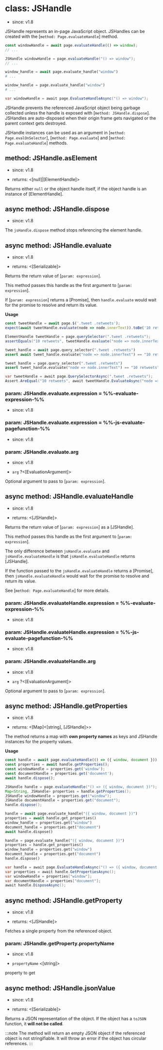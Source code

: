 # class: JSHandle
* since: v1.8

JSHandle represents an in-page JavaScript object. JSHandles can be created with the [`method: Page.evaluateHandle`]
method.

```js
const windowHandle = await page.evaluateHandle(() => window);
// ...
```

```java
JSHandle windowHandle = page.evaluateHandle("() => window");
// ...
```

```python async
window_handle = await page.evaluate_handle("window")
# ...
```

```python sync
window_handle = page.evaluate_handle("window")
# ...
```

```csharp
var windowHandle = await page.EvaluateHandleAsync("() => window");
```

JSHandle prevents the referenced JavaScript object being garbage collected unless the handle is exposed with
[`method: JSHandle.dispose`]. JSHandles are auto-disposed when their origin frame gets navigated or the parent context
gets destroyed.

JSHandle instances can be used as an argument in [`method: Page.evalOnSelector`], [`method: Page.evaluate`] and
[`method: Page.evaluateHandle`] methods.

## method: JSHandle.asElement
* since: v1.8
- returns: <[null]|[ElementHandle]>

Returns either `null` or the object handle itself, if the object handle is an instance of [ElementHandle].

## async method: JSHandle.dispose
* since: v1.8

The `jsHandle.dispose` method stops referencing the element handle.

## async method: JSHandle.evaluate
* since: v1.8
- returns: <[Serializable]>

Returns the return value of [`param: expression`].

This method passes this handle as the first argument to [`param: expression`].

If [`param: expression`] returns a [Promise], then `handle.evaluate` would wait for the promise to resolve and return
its value.

**Usage**

```js
const tweetHandle = await page.$('.tweet .retweets');
expect(await tweetHandle.evaluate(node => node.innerText)).toBe('10 retweets');
```

```java
ElementHandle tweetHandle = page.querySelector(".tweet .retweets");
assertEquals("10 retweets", tweetHandle.evaluate("node => node.innerText"));
```

```python async
tweet_handle = await page.query_selector(".tweet .retweets")
assert await tweet_handle.evaluate("node => node.innerText") == "10 retweets"
```

```python sync
tweet_handle = page.query_selector(".tweet .retweets")
assert tweet_handle.evaluate("node => node.innerText") == "10 retweets"
```

```csharp
var tweetHandle = await page.QuerySelectorAsync(".tweet .retweets");
Assert.AreEqual("10 retweets", await tweetHandle.EvaluateAsync("node => node.innerText"));
```

### param: JSHandle.evaluate.expression = %%-evaluate-expression-%%
* since: v1.8

### param: JSHandle.evaluate.expression = %%-js-evaluate-pagefunction-%%
* since: v1.8

### param: JSHandle.evaluate.arg
* since: v1.8
- `arg` ?<[EvaluationArgument]>

Optional argument to pass to [`param: expression`].

## async method: JSHandle.evaluateHandle
* since: v1.8
- returns: <[JSHandle]>

Returns the return value of [`param: expression`] as a [JSHandle].

This method passes this handle as the first argument to [`param: expression`].

The only difference between `jsHandle.evaluate` and `jsHandle.evaluateHandle` is that `jsHandle.evaluateHandle` returns [JSHandle].

If the function passed to the `jsHandle.evaluateHandle` returns a [Promise], then `jsHandle.evaluateHandle` would wait
for the promise to resolve and return its value.

See [`method: Page.evaluateHandle`] for more details.

### param: JSHandle.evaluateHandle.expression = %%-evaluate-expression-%%
* since: v1.8

### param: JSHandle.evaluateHandle.expression = %%-js-evaluate-pagefunction-%%
* since: v1.8

### param: JSHandle.evaluateHandle.arg
* since: v1.8
- `arg` ?<[EvaluationArgument]>

Optional argument to pass to [`param: expression`].

## async method: JSHandle.getProperties
* since: v1.8
- returns: <[Map]<[string], [JSHandle]>>

The method returns a map with **own property names** as keys and JSHandle instances for the property values.

**Usage**

```js
const handle = await page.evaluateHandle(() => ({ window, document }));
const properties = await handle.getProperties();
const windowHandle = properties.get('window');
const documentHandle = properties.get('document');
await handle.dispose();
```

```java
JSHandle handle = page.evaluateHandle("() => ({ window, document })");
Map<String, JSHandle> properties = handle.getProperties();
JSHandle windowHandle = properties.get("window");
JSHandle documentHandle = properties.get("document");
handle.dispose();
```

```python async
handle = await page.evaluate_handle("({ window, document })")
properties = await handle.get_properties()
window_handle = properties.get("window")
document_handle = properties.get("document")
await handle.dispose()
```

```python sync
handle = page.evaluate_handle("({ window, document })")
properties = handle.get_properties()
window_handle = properties.get("window")
document_handle = properties.get("document")
handle.dispose()
```

```csharp
var handle = await page.EvaluateHandleAsync("() => ({ window, document }");
var properties = await handle.GetPropertiesAsync();
var windowHandle = properties["window"];
var documentHandle = properties["document"];
await handle.DisposeAsync();
```

## async method: JSHandle.getProperty
* since: v1.8
- returns: <[JSHandle]>

Fetches a single property from the referenced object.

### param: JSHandle.getProperty.propertyName
* since: v1.8
- `propertyName` <[string]>

property to get

## async method: JSHandle.jsonValue
* since: v1.8
- returns: <[Serializable]>

Returns a JSON representation of the object. If the object has a `toJSON` function, it **will not be called**.

:::note
The method will return an empty JSON object if the referenced object is not stringifiable. It will throw an error if the
object has circular references.
:::
